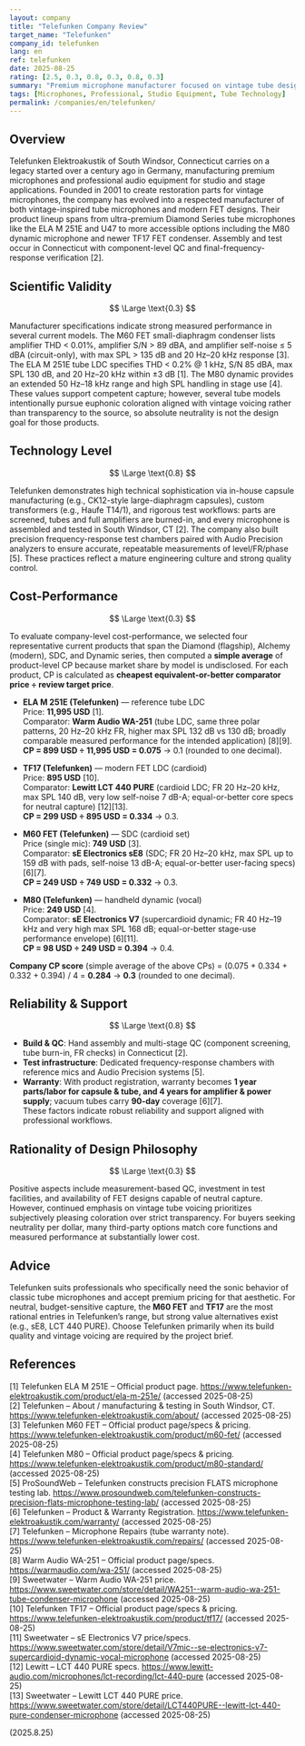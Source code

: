 ```yaml
---
layout: company
title: "Telefunken Company Review"
target_name: "Telefunken"
company_id: telefunken
lang: en
ref: telefunken
date: 2025-08-25
rating: [2.5, 0.3, 0.8, 0.3, 0.8, 0.3]
summary: "Premium microphone manufacturer focused on vintage tube designs with excellent build quality but limited cost-performance in most segments"
tags: [Microphones, Professional, Studio Equipment, Tube Technology]
permalink: /companies/en/telefunken/
---
```

## Overview

Telefunken Elektroakustik of South Windsor, Connecticut carries on a legacy started over a century ago in Germany, manufacturing premium microphones and professional audio equipment for studio and stage applications. Founded in 2001 to create restoration parts for vintage microphones, the company has evolved into a respected manufacturer of both vintage-inspired tube microphones and modern FET designs. Their product lineup spans from ultra-premium Diamond Series tube microphones like the ELA M 251E and U47 to more accessible options including the M80 dynamic microphone and newer TF17 FET condenser. Assembly and test occur in Connecticut with component-level QC and final-frequency-response verification [2].

## Scientific Validity

$$ \Large \text{0.3} $$

Manufacturer specifications indicate strong measured performance in several current models. The M60 FET small-diaphragm condenser lists amplifier THD < 0.01%, amplifier S/N > 89 dBA, and amplifier self-noise ≤ 5 dBA (circuit-only), with max SPL > 135 dB and 20 Hz–20 kHz response [3]. The ELA M 251E tube LDC specifies THD < 0.2% @ 1 kHz, S/N 85 dBA, max SPL 130 dB, and 20 Hz–20 kHz within ±3 dB [1]. The M80 dynamic provides an extended 50 Hz–18 kHz range and high SPL handling in stage use [4]. These values support competent capture; however, several tube models intentionally pursue euphonic coloration aligned with vintage voicing rather than transparency to the source, so absolute neutrality is not the design goal for those products.

## Technology Level

$$ \Large \text{0.8} $$

Telefunken demonstrates high technical sophistication via in-house capsule manufacturing (e.g., CK12-style large-diaphragm capsules), custom transformers (e.g., Haufe T14/1), and rigorous test workflows: parts are screened, tubes and full amplifiers are burned-in, and every microphone is assembled and tested in South Windsor, CT [2]. The company also built precision frequency-response test chambers paired with Audio Precision analyzers to ensure accurate, repeatable measurements of level/FR/phase [5]. These practices reflect a mature engineering culture and strong quality control.

## Cost-Performance

$$ \Large \text{0.3} $$

To evaluate company-level cost-performance, we selected four representative current products that span the Diamond (flagship), Alchemy (modern), SDC, and Dynamic series, then computed a **simple average** of product-level CP because market share by model is undisclosed. For each product, CP is calculated as **cheapest equivalent-or-better comparator price ÷ review target price**.

- **ELA M 251E (Telefunken)** — reference tube LDC  
  Price: **11,995 USD** [1].  
  Comparator: **Warm Audio WA-251** (tube LDC, same three polar patterns, 20 Hz–20 kHz FR, higher max SPL 132 dB vs 130 dB; broadly comparable measured performance for the intended application) [8][9].  
  **CP = 899 USD ÷ 11,995 USD = 0.075** → 0.1 (rounded to one decimal).

- **TF17 (Telefunken)** — modern FET LDC (cardioid)  
  Price: **895 USD** [10].  
  Comparator: **Lewitt LCT 440 PURE** (cardioid LDC; FR 20 Hz–20 kHz, max SPL 140 dB, very low self-noise 7 dB-A; equal-or-better core specs for neutral capture) [12][13].  
  **CP = 299 USD ÷ 895 USD = 0.334** → 0.3.

- **M60 FET (Telefunken)** — SDC (cardioid set)  
  Price (single mic): **749 USD** [3].  
  Comparator: **sE Electronics sE8** (SDC; FR 20 Hz–20 kHz, max SPL up to 159 dB with pads, self-noise 13 dB-A; equal-or-better user-facing specs) [6][7].  
  **CP = 249 USD ÷ 749 USD = 0.332** → 0.3.

- **M80 (Telefunken)** — handheld dynamic (vocal)  
  Price: **249 USD** [4].  
  Comparator: **sE Electronics V7** (supercardioid dynamic; FR 40 Hz–19 kHz and very high max SPL 168 dB; equal-or-better stage-use performance envelope) [6][11].  
  **CP = 98 USD ÷ 249 USD = 0.394** → 0.4.

**Company CP score** (simple average of the above CPs) = (0.075 + 0.334 + 0.332 + 0.394) / 4 = **0.284** → **0.3** (rounded to one decimal).

## Reliability & Support

$$ \Large \text{0.8} $$

- **Build & QC**: Hand assembly and multi-stage QC (component screening, tube burn-in, FR checks) in Connecticut [2].  
- **Test infrastructure**: Dedicated frequency-response chambers with reference mics and Audio Precision systems [5].  
- **Warranty**: With product registration, warranty becomes **1 year parts/labor for capsule & tube, and 4 years for amplifier & power supply**; vacuum tubes carry **90-day** coverage [6][7].  
These factors indicate robust reliability and support aligned with professional workflows.

## Rationality of Design Philosophy

$$ \Large \text{0.3} $$

Positive aspects include measurement-based QC, investment in test facilities, and availability of FET designs capable of neutral capture. However, continued emphasis on vintage tube voicing prioritizes subjectively pleasing coloration over strict transparency. For buyers seeking neutrality per dollar, many third-party options match core functions and measured performance at substantially lower cost.

## Advice

Telefunken suits professionals who specifically need the sonic behavior of classic tube microphones and accept premium pricing for that aesthetic. For neutral, budget-sensitive capture, the **M60 FET** and **TF17** are the most rational entries in Telefunken’s range, but strong value alternatives exist (e.g., sE8, LCT 440 PURE). Choose Telefunken primarily when its build quality and vintage voicing are required by the project brief.

## References

[1] Telefunken ELA M 251E – Official product page. https://www.telefunken-elektroakustik.com/product/ela-m-251e/ (accessed 2025-08-25)  
[2] Telefunken – About / manufacturing & testing in South Windsor, CT. https://www.telefunken-elektroakustik.com/about/ (accessed 2025-08-25)  
[3] Telefunken M60 FET – Official product page/specs & pricing. https://www.telefunken-elektroakustik.com/product/m60-fet/ (accessed 2025-08-25)  
[4] Telefunken M80 – Official product page/specs & pricing. https://www.telefunken-elektroakustik.com/product/m80-standard/ (accessed 2025-08-25)  
[5] ProSoundWeb – Telefunken constructs precision FLATS microphone testing lab. https://www.prosoundweb.com/telefunken-constructs-precision-flats-microphone-testing-lab/ (accessed 2025-08-25)  
[6] Telefunken – Product & Warranty Registration. https://www.telefunken-elektroakustik.com/warranty/ (accessed 2025-08-25)  
[7] Telefunken – Microphone Repairs (tube warranty note). https://www.telefunken-elektroakustik.com/repairs/ (accessed 2025-08-25)  
[8] Warm Audio WA-251 – Official product page/specs. https://warmaudio.com/wa-251/ (accessed 2025-08-25)  
[9] Sweetwater – Warm Audio WA-251 price. https://www.sweetwater.com/store/detail/WA251--warm-audio-wa-251-tube-condenser-microphone (accessed 2025-08-25)  
[10] Telefunken TF17 – Official product page/specs & pricing. https://www.telefunken-elektroakustik.com/product/tf17/ (accessed 2025-08-25)  
[11] Sweetwater – sE Electronics V7 price/specs. https://www.sweetwater.com/store/detail/V7mic--se-electronics-v7-supercardioid-dynamic-vocal-microphone (accessed 2025-08-25)  
[12] Lewitt – LCT 440 PURE specs. https://www.lewitt-audio.com/microphones/lct-recording/lct-440-pure (accessed 2025-08-25)  
[13] Sweetwater – Lewitt LCT 440 PURE price. https://www.sweetwater.com/store/detail/LCT440PURE--lewitt-lct-440-pure-condenser-microphone (accessed 2025-08-25)

(2025.8.25)

